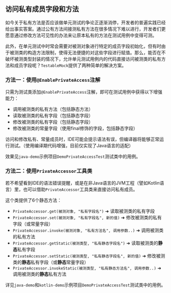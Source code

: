 访问私有成员字段和方法
---

如今关于私有方法是否应该做单元测试的争论正逐渐消停，开发者的普遍实践已经给出事实答案。通过公有方法间接测私有方法在很多情况下难以进行，开发者们更愿意通过修改方法可见性的办法来让原本私有的方法在测试用例中变得可测。

此外，在单元测试中时常会需要对被测对象进行特定的成员字段初始化，但有时由于被测类的构造方法限制，使得无法便捷的对这些字段进行赋值。那么，能否在不破坏被测类型封装的情况下，允许单元测试用例内的代码直接访问被测类的私有方法和成员字段呢？`TestableMock`提供了两种简单的解决方案。

### 方法一：使用`@EnablePrivateAccess`注解

只需为测试类添加`@EnablePrivateAccess`注解，即可在测试用例中获得以下增强能力：

- 调用被测类的私有方法（包括静态方法）
- 读取被测类的私有字段（包括静态字段）
- 修改被测类的私有字段（包括静态字段）
- 修改被测类的常量字段（使用final修饰的字段，包括静态字段）

访问和修改私有、常量成员时，IDE可能会提示语法有误，但编译器将能够正常运行测试。（使用编译期代码增强，目前仅实现了Java语言的适配）

效果见`java-demo`示例项目`DemoPrivateAccessTest`测试类中的用例。

### 方法二：使用`PrivateAccessor`工具类

若不希望看到IDE的语法错误提醒，或是在非Java语言的JVM工程（譬如Kotlin语言）里，也可以借助`PrivateAccessor`工具类来直接访问私有成员。

这个类提供了6个静态方法：

- `PrivateAccessor.get(被测对象, "私有字段名")` ➜ 读取被测类的私有字段
- `PrivateAccessor.set(被测对象, "私有字段名", 新的值)` ➜ 修改被测类的私有字段（或常量字段）
- `PrivateAccessor.invoke(被测对象, "私有方法名", 调用参数..)` ➜ 调用被测类的私有方法
- `PrivateAccessor.getStatic(被测类型, "私有静态字段名")` ➜ 读取被测类的**静态**私有字段
- `PrivateAccessor.setStatic(被测类型, "私有静态字段名", 新的值)` ➜ 修改被测类的**静态**私有字段（或**静态**常量字段）
- `PrivateAccessor.invokeStatic(被测类型, "私有静态方法名", 调用参数..)` ➜ 调用被测类的**静态**私有方法

详见`java-demo`和`kotlin-demo`示例项目`DemoPrivateAccessTest`测试类中的用例。
